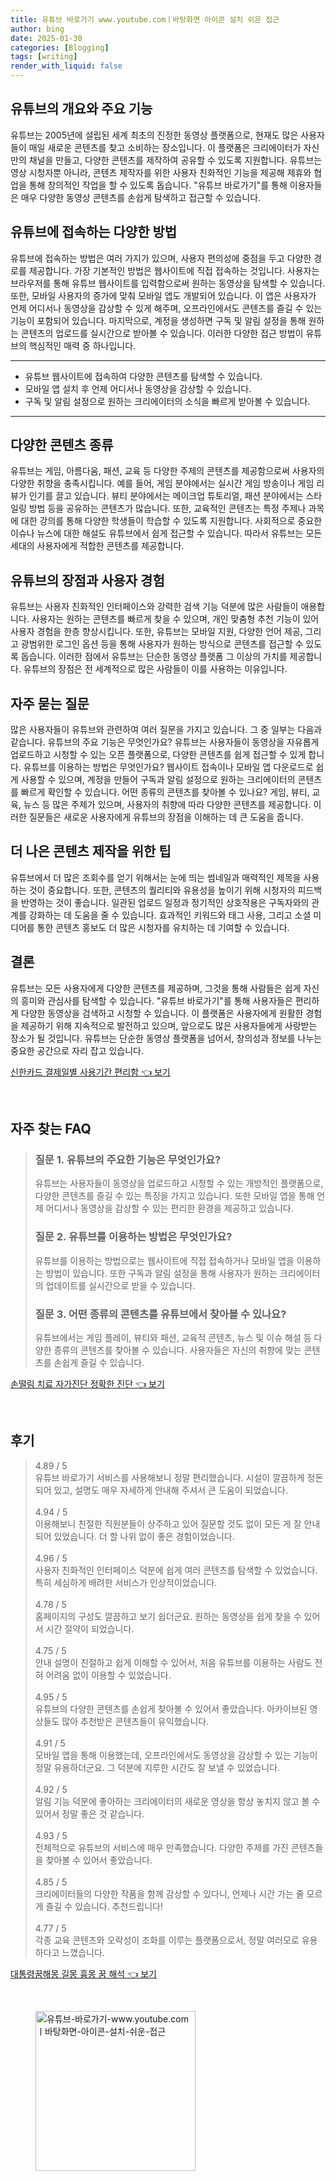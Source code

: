 ```yaml
---
title: 유튜브 바로가기 www.youtube.comㅣ바탕화면 아이콘 설치 쉬운 접근
author: bing
date: 2025-01-30
categories: [Blogging]
tags: [writing]
render_with_liquid: false
---
```



<h2 id='유튜브_소개'>유튜브의 개요와 주요 기능</h2>

<p>유튜브는 2005년에 설립된 세계 최초의 진정한 동영상 플랫폼으로, 현재도 많은 사용자들이 매일 새로운 콘텐츠를 찾고 소비하는 장소입니다. 이 플랫폼은 크리에이터가 자신만의 채널을 만들고, 다양한 콘텐츠를 제작하여 공유할 수 있도록 지원합니다. 유튜브는 영상 시청자뿐 아니라, 콘텐츠 제작자를 위한 사용자 친화적인 기능을 제공해 제휴와 협업을 통해 창의적인 작업을 할 수 있도록 돕습니다. "유튜브 바로가기"를 통해 이용자들은 매우 다양한 동영상 콘텐츠를 손쉽게 탐색하고 접근할 수 있습니다.</p>

<h2 id='접속_방법'>유튜브에 접속하는 다양한 방법</h2>

<p>유튜브에 접속하는 방법은 여러 가지가 있으며, 사용자 편의성에 중점을 두고 다양한 경로를 제공합니다. 가장 기본적인 방법은 웹사이트에 직접 접속하는 것입니다. 사용자는 브라우저를 통해 유튜브 웹사이트를 입력함으로써 원하는 동영상을 탐색할 수 있습니다. 또한, 모바일 사용자의 증가에 맞춰 모바일 앱도 개발되어 있습니다. 이 앱은 사용자가 언제 어디서나 동영상을 감상할 수 있게 해주며, 오프라인에서도 콘텐츠를 즐길 수 있는 기능이 포함되어 있습니다. 마지막으로, 계정을 생성하면 구독 및 알림 설정을 통해 원하는 콘텐츠의 업로드를 실시간으로 받아볼 수 있습니다. 이러한 다양한 접근 방법이 유튜브의 핵심적인 매력 중 하나입니다.</p>

<hr />

<ul>
    <li>유튜브 웹사이트에 접속하여 다양한 콘텐츠를 탐색할 수 있습니다.</li>
    <li>모바일 앱 설치 후 언제 어디서나 동영상을 감상할 수 있습니다.</li>
    <li>구독 및 알림 설정으로 원하는 크리에이터의 소식을 빠르게 받아볼 수 있습니다.</li>
</ul>

<hr />

<h2 id='유튜브_콘텐츠'>다양한 콘텐츠 종류</h2>

<p>유튜브는 게임, 아름다움, 패션, 교육 등 다양한 주제의 콘텐츠를 제공함으로써 사용자의 다양한 취향을 충족시킵니다. 예를 들어, 게임 분야에서는 실시간 게임 방송이나 게임 리뷰가 인기를 끌고 있습니다. 뷰티 분야에서는 메이크업 튜토리얼, 패션 분야에서는 스타일링 방법 등을 공유하는 콘텐츠가 많습니다. 또한, 교육적인 콘텐츠는 특정 주제나 과목에 대한 강의를 통해 다양한 학생들이 학습할 수 있도록 지원합니다. 사회적으로 중요한 이슈나 뉴스에 대한 해설도 유튜브에서 쉽게 접근할 수 있습니다. 따라서 유튜브는 모든 세대의 사용자에게 적합한 콘텐츠를 제공합니다.</p>

<h2 id='유튜브_장점'>유튜브의 장점과 사용자 경험</h2>

<p>유튜브는 사용자 친화적인 인터페이스와 강력한 검색 기능 덕분에 많은 사람들이 애용합니다. 사용자는 원하는 콘텐츠를 빠르게 찾을 수 있으며, 개인 맞춤형 추천 기능이 있어 사용자 경험을 한층 향상시킵니다. 또한, 유튜브는 모바일 지원, 다양한 언어 제공, 그리고 광범위한 로그인 옵션 등을 통해 사용자가 원하는 방식으로 콘텐츠를 접근할 수 있도록 돕습니다. 이러한 점에서 유튜브는 단순한 동영상 플랫폼 그 이상의 가치를 제공합니다. 유튜브의 장점은 전 세계적으로 많은 사람들이 이를 사용하는 이유입니다.</p>

<h2 id='자주_묻는_질문'>자주 묻는 질문</h2>

<p>많은 사용자들이 유튜브와 관련하여 여러 질문을 가지고 있습니다. 그 중 일부는 다음과 같습니다. 유튜브의 주요 기능은 무엇인가요? 유튜브는 사용자들이 동영상을 자유롭게 업로드하고 시청할 수 있는 오픈 플랫폼으로, 다양한 콘텐츠를 쉽게 접근할 수 있게 합니다. 유튜브를 이용하는 방법은 무엇인가요? 웹사이트 접속이나 모바일 앱 다운로드로 쉽게 사용할 수 있으며, 계정을 만들어 구독과 알림 설정으로 원하는 크리에이터의 콘텐츠를 빠르게 확인할 수 있습니다. 어떤 종류의 콘텐츠를 찾아볼 수 있나요? 게임, 뷰티, 교육, 뉴스 등 많은 주제가 있으며, 사용자의 취향에 따라 다양한 콘텐츠를 제공합니다. 이러한 질문들은 새로운 사용자에게 유튜브의 장점을 이해하는 데 큰 도움을 줍니다.</p>

<h2 id='보다_더_끌리는_콘텐츠_제작'>더 나은 콘텐츠 제작을 위한 팁</h2>

<p>유튜브에서 더 많은 조회수를 얻기 위해서는 눈에 띄는 썸네일과 매력적인 제목을 사용하는 것이 중요합니다. 또한, 콘텐츠의 퀄리티와 유용성을 높이기 위해 시청자의 피드백을 반영하는 것이 좋습니다. 일관된 업로드 일정과 정기적인 상호작용은 구독자와의 관계를 강화하는 데 도움을 줄 수 있습니다. 효과적인 키워드와 태그 사용, 그리고 소셜 미디어를 통한 콘텐츠 홍보도 더 많은 시청자를 유치하는 데 기여할 수 있습니다.</p>

<h2 id='결론'>결론</h2>

<p>유튜브는 모든 사용자에게 다양한 콘텐츠를 제공하며, 그것을 통해 사람들은 쉽게 자신의 흥미와 관심사를 탐색할 수 있습니다. "유튜브 바로가기"를 통해 사용자들은 편리하게 다양한 동영상을 검색하고 시청할 수 있습니다. 이 플랫폼은 사용자에게 원활한 경험을 제공하기 위해 지속적으로 발전하고 있으며, 앞으로도 많은 사용자들에게 사랑받는 장소가 될 것입니다. 유튜브는 단순한 동영상 플랫폼을 넘어서, 창의성과 정보를 나누는 중요한 공간으로 자리 잡고 있습니다.</p>


<p><a class="click-button" title="신한카드 결제일별 사용기간 편리함" href="https://afficreate.github.io/posts/%EC%8B%A0%ED%95%9C%EC%B9%B4%EB%93%9C-%EA%B2%B0%EC%A0%9C%EC%9D%BC%EB%B3%84-%EC%82%AC%EC%9A%A9%EA%B8%B0%EA%B0%84-%ED%8E%B8%EB%A6%AC%ED%95%A8/" rel="dofollow">신한카드 결제일별 사용기간 편리함 👈 보기</a></p><br>
<h2 id='자주_찾는_FAQ'>자주 찾는 FAQ</h2>
<div itemscope="" itemtype="https://schema.org/FAQPage"> 
<blockquote> 
<div itemscope="" itemprop="mainEntity" itemtype="https://schema.org/Question"> 
<h3 itemprop="name">질문 1. 유튜브의 주요한 기능은 무엇인가요?</h3> 
<div itemscope="" itemprop="acceptedAnswer" itemtype="https://schema.org/Answer"> 
<span itemprop="text"> 
<p>유튜브는 사용자들이 동영상을 업로드하고 시청할 수 있는 개방적인 플랫폼으로, 다양한 콘텐츠를 즐길 수 있는 특징을 가지고 있습니다. 또한 모바일 앱을 통해 언제 어디서나 동영상을 감상할 수 있는 편리한 환경을 제공하고 있습니다.</p> 
</span> 
</div> 
</div> 

<div itemscope="" itemprop="mainEntity" itemtype="https://schema.org/Question"> 
<h3 itemprop="name">질문 2. 유튜브를 이용하는 방법은 무엇인가요?</h3> 
<div itemscope="" itemprop="acceptedAnswer" itemtype="https://schema.org/Answer"> 
<span itemprop="text"> 
<p>유튜브를 이용하는 방법으로는 웹사이트에 직접 접속하거나 모바일 앱을 이용하는 방법이 있습니다. 또한 구독과 알림 설정을 통해 사용자가 원하는 크리에이터의 업데이트를 실시간으로 받을 수 있습니다.</p> 
</span> 
</div> 
</div> 

<div itemscope="" itemprop="mainEntity" itemtype="https://schema.org/Question"> 
<h3 itemprop="name">질문 3. 어떤 종류의 콘텐츠를 유튜브에서 찾아볼 수 있나요?</h3> 
<div itemscope="" itemprop="acceptedAnswer" itemtype="https://schema.org/Answer"> 
<span itemprop="text"> 
<p>유튜브에서는 게임 플레이, 뷰티와 패션, 교육적 콘텐츠, 뉴스 및 이슈 해설 등 다양한 종류의 콘텐츠를 찾아볼 수 있습니다. 사용자들은 자신의 취향에 맞는 콘텐츠를 손쉽게 즐길 수 있습니다.</p> 
</span> 
</div> 
</div> 
</blockquote> 
</div>
<p><a class="click-button" title="손떨림 치료 자가진단 정확한 진단" href="https://afficreate.github.io/posts/%EC%86%90%EB%96%A8%EB%A6%BC-%EC%B9%98%EB%A3%8C-%EC%9E%90%EA%B0%80%EC%A7%84%EB%8B%A8-%EC%A0%95%ED%99%95%ED%95%9C-%EC%A7%84%EB%8B%A8/" rel="dofollow">손떨림 치료 자가진단 정확한 진단 👈 보기</a></p><br>
<h2 id='후기'>후기</h2>
<div itemscope itemtype="https://schema.org/Product">
  <blockquote>
  <div itemprop="review" itemscope itemtype="https://schema.org/Review">
      <div itemprop="reviewRating" itemscope itemtype="https://schema.org/Rating"> <span itemprop="ratingValue">4.89</span> / <span itemprop="bestRating">5</span> </div>
      <span itemprop="reviewBody">유튜브 바로가기 서비스를 사용해보니 정말 편리했습니다. 시설이 깔끔하게 정돈되어 있고, 설명도 매우 자세하게 안내해 주셔서 큰 도움이 되었습니다.</span>
  </div>
  <br>
  <div itemprop="review" itemscope itemtype="https://schema.org/Review">
      <div itemprop="reviewRating" itemscope itemtype="https://schema.org/Rating"> <span itemprop="ratingValue">4.94</span> / <span itemprop="bestRating">5</span> </div>
      <span itemprop="reviewBody">이용해보니 친절한 직원분들이 상주하고 있어 질문할 것도 없이 모든 게 잘 안내되어 있었습니다. 더 할 나위 없이 좋은 경험이었습니다.</span>
  </div>
  <br>
  <div itemprop="review" itemscope itemtype="https://schema.org/Review">
      <div itemprop="reviewRating" itemscope itemtype="https://schema.org/Rating"> <span itemprop="ratingValue">4.96</span> / <span itemprop="bestRating">5</span> </div>
      <span itemprop="reviewBody">사용자 친화적인 인터페이스 덕분에 쉽게 여러 콘텐츠를 탐색할 수 있었습니다. 특히 세심하게 배려한 서비스가 인상적이었습니다.</span>
  </div>
  <br>
  <div itemprop="review" itemscope itemtype="https://schema.org/Review">
      <div itemprop="reviewRating" itemscope itemtype="https://schema.org/Rating"> <span itemprop="ratingValue">4.78</span> / <span itemprop="bestRating">5</span> </div>
      <span itemprop="reviewBody">홈페이지의 구성도 깔끔하고 보기 쉽더군요. 원하는 동영상을 쉽게 찾을 수 있어서 시간 절약이 되었습니다.</span>
  </div>
  <br>
  <div itemprop="review" itemscope itemtype="https://schema.org/Review">
      <div itemprop="reviewRating" itemscope itemtype="https://schema.org/Rating"> <span itemprop="ratingValue">4.75</span> / <span itemprop="bestRating">5</span> </div>
      <span itemprop="reviewBody">안내 설명이 친절하고 쉽게 이해할 수 있어서, 처음 유튜브를 이용하는 사람도 전혀 어려움 없이 이용할 수 있었습니다.</span>
  </div>
  <br>
  <div itemprop="review" itemscope itemtype="https://schema.org/Review">
      <div itemprop="reviewRating" itemscope itemtype="https://schema.org/Rating"> <span itemprop="ratingValue">4.95</span> / <span itemprop="bestRating">5</span> </div>
      <span itemprop="reviewBody">유튜브의 다양한 콘텐츠를 손쉽게 찾아볼 수 있어서 좋았습니다. 아카이브된 영상들도 많아 추천받은 콘텐츠들이 유익했습니다.</span>
  </div>
  <br>
  <div itemprop="review" itemscope itemtype="https://schema.org/Review">
      <div itemprop="reviewRating" itemscope itemtype="https://schema.org/Rating"> <span itemprop="ratingValue">4.91</span> / <span itemprop="bestRating">5</span> </div>
      <span itemprop="reviewBody">모바일 앱을 통해 이용했는데, 오프라인에서도 동영상을 감상할 수 있는 기능이 정말 유용하더군요. 그 덕분에 지루한 시간도 잘 보낼 수 있었습니다.</span>
  </div>
  <br>
  <div itemprop="review" itemscope itemtype="https://schema.org/Review">
      <div itemprop="reviewRating" itemscope itemtype="https://schema.org/Rating"> <span itemprop="ratingValue">4.92</span> / <span itemprop="bestRating">5</span> </div>
      <span itemprop="reviewBody">알림 기능 덕분에 좋아하는 크리에이터의 새로운 영상을 항상 놓치지 않고 볼 수 있어서 정말 좋은 것 같습니다.</span>
  </div>
  <br>
  <div itemprop="review" itemscope itemtype="https://schema.org/Review">
      <div itemprop="reviewRating" itemscope itemtype="https://schema.org/Rating"> <span itemprop="ratingValue">4.93</span> / <span itemprop="bestRating">5</span> </div>
      <span itemprop="reviewBody">전체적으로 유튜브의 서비스에 매우 만족했습니다. 다양한 주제를 가진 콘텐츠들을 찾아볼 수 있어서 좋았습니다.</span>
  </div>
  <br>
  <div itemprop="review" itemscope itemtype="https://schema.org/Review">
      <div itemprop="reviewRating" itemscope itemtype="https://schema.org/Rating"> <span itemprop="ratingValue">4.85</span> / <span itemprop="bestRating">5</span> </div>
      <span itemprop="reviewBody">크리에이터들의 다양한 작품을 함께 감상할 수 있다니, 언제나 시간 가는 줄 모르게 즐길 수 있습니다. 추천드립니다!</span>
  </div>
  <br>
  <div itemprop="review" itemscope itemtype="https://schema.org/Review">
      <div itemprop="reviewRating" itemscope itemtype="https://schema.org/Rating"> <span itemprop="ratingValue">4.77</span> / <span itemprop="bestRating">5</span> </div>
      <span itemprop="reviewBody">각종 교육 콘텐츠와 오락성이 조화를 이루는 플랫폼으로서, 정말 여러모로 유용하다고 느꼈습니다.</span>
  </div>
  </blockquote>
</div>
<p><a class="click-button" title="대통령꿈해몽 길몽 흉몽 꿈 해석" href="https://afficreate.github.io/posts/%EB%8C%80%ED%86%B5%EB%A0%B9%EA%BF%88%ED%95%B4%EB%AA%BD-%EA%B8%B8%EB%AA%BD-%ED%9D%89%EB%AA%BD-%EA%BF%88-%ED%95%B4%EC%84%9D/" rel="dofollow">대통령꿈해몽 길몽 흉몽 꿈 해석 👈 보기</a></p><br>
<figure class="image"><img src="https://afficreate.github.io/assets/img/thumbnail/유튜브-바로가기-www.youtube.comㅣ바탕화면-아이콘-설치-쉬운-접근.webp" alt="유튜브-바로가기-www.youtube.comㅣ바탕화면-아이콘-설치-쉬운-접근" width="256" height="256"></figure>